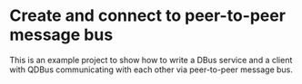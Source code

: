 # Create and connect to peer-to-peer message bus

This is an example project
to show how to write a DBus service and a client with QDBus
communicating with each other
via peer-to-peer message bus.
